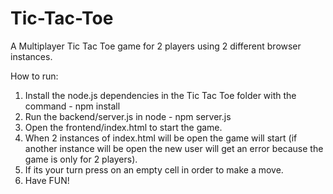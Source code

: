 # Tic-Tac-Toe
A Multiplayer Tic Tac Toe game for 2 players using 2 different browser instances.

How to run:
1. Install the node.js dependencies in the Tic Tac Toe folder with the command - npm install
2. Run the backend/server.js in node - npm server.js
3. Open the frontend/index.html to start the game.
4. When 2 instances of index.html will be open the game will start (if another instance will be open the new user will get an error because the game is only for 2 players).
5. If its your turn press on an empty cell in order to make a move.
6. Have FUN!
